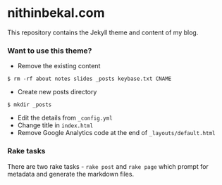 
# nithinbekal.com

This repository contains the Jekyll theme and content of my blog.

### Want to use this theme?

* Remove the existing content

```
$ rm -rf about notes slides _posts keybase.txt CNAME
```

* Create new posts directory

```
$ mkdir _posts
```

* Edit the details from `_config.yml`
* Change title in `index.html`
* Remove Google Analytics code at the end of `_layouts/default.html`

### Rake tasks

There are two rake tasks - `rake post` and `rake page` which prompt for
metadata and generate the markdown files.

